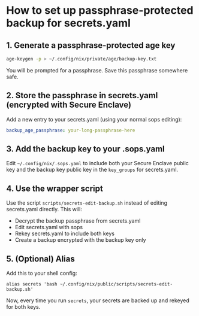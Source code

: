 # How to set up passphrase-protected backup for secrets.yaml

## 1. Generate a passphrase-protected age key

```bash
age-keygen -p > ~/.config/nix/private/age/backup-key.txt
```
You will be prompted for a passphrase. Save this passphrase somewhere safe.

## 2. Store the passphrase in secrets.yaml (encrypted with Secure Enclave)

Add a new entry to your secrets.yaml (using your normal sops editing):

```yaml
backup_age_passphrase: your-long-passphrase-here
```

## 3. Add the backup key to your .sops.yaml

Edit `~/.config/nix/.sops.yaml` to include both your Secure Enclave public key and the backup key public key in the `key_groups` for secrets.yaml.

## 4. Use the wrapper script

Use the script `scripts/secrets-edit-backup.sh` instead of editing secrets.yaml directly. This will:
- Decrypt the backup passphrase from secrets.yaml
- Edit secrets.yaml with sops
- Rekey secrets.yaml to include both keys
- Create a backup encrypted with the backup key only

## 5. (Optional) Alias

Add this to your shell config:
```fish
alias secrets 'bash ~/.config/nix/public/scripts/secrets-edit-backup.sh'
```

Now, every time you run `secrets`, your secrets are backed up and rekeyed for both keys.
